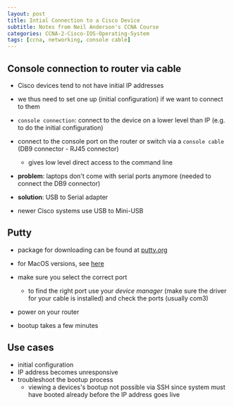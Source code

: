 ```yaml
--- 
layout: post 
title: Intial Connection to a Cisco Device
subtitle: Notes from Neil Anderson's CCNA Course
categories: CCNA-2-Cisco-IOS-Operating-System
tags: [ccna, networking, console cable]
---
```


## Console connection to router via cable

- Cisco devices tend to not have initial IP addresses
- we thus need to set one up (initial configuration) if we want to connect to them
- `console connection`: connect to the device on a lower level than IP (e.g. to do the initial configuration)

- connect to the console port on the router or switch via a `console cable` (DB9 connector - RJ45 connector)
    - gives low level direct access to the command line
- **problem**: laptops don't come with serial ports anymore (needed to connect the DB9 connector)
- **solution**: USB to Serial adapter
- newer Cisco systems use USB to Mini-USB

## Putty

- package for downloading can be found at [putty.org](https://putty.org/)
- for MacOS versions, see [here](https://www.ssh.com/academy/ssh/putty/mac)

- make sure you select the correct port
    - to find the right port use your *device manager* (make sure the driver for your cable is installed) and check the ports (usually com3)
- power on your router
- bootup takes a few minutes

## Use cases

- initial configuration
- IP address becomes unresponsive
- troubleshoot the bootup process
    - viewing a devices's bootup not possible via SSH since system must have booted already before the IP address goes live






